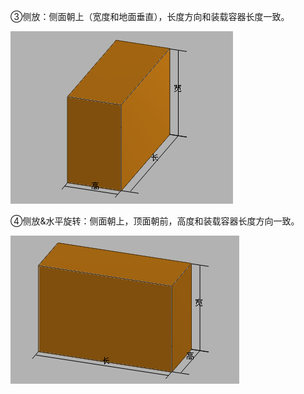 ③侧放：侧面朝上（宽度和地面垂直），长度方向和装载容器长度一致。

![](/assets/图片3a.png)

④侧放&水平旋转：侧面朝上，顶面朝前，高度和装载容器长度方向一致。

![](/assets/图片4a.png)

